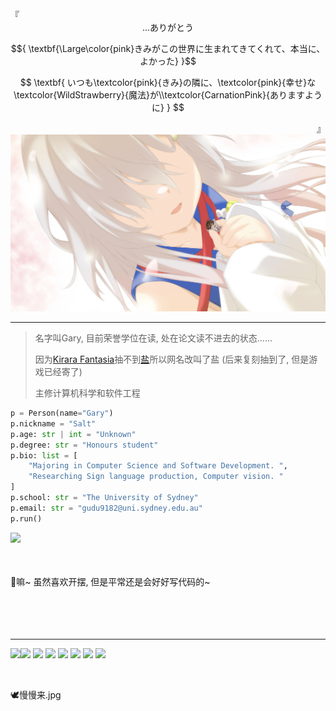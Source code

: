 

<!-- <div align="center">
    <div>
        <font face="courier New" color=	#20B2AA>欢迎来到盐盐盐的幻想世界</font>
    </div>
    <div>
        <font face="courier New" color=	#20B2AA>ソルトのファンタジアの世界へようこそ~</font> 
    </div>
    <a href="https://www.pixiv.net/artworks/89268058">
        <img src="./chino.jpg" alt="chino">
    </a>
</div> -->

<div align="start">
    『
</div>

<div align="center">
    <div>
        ...ありがとう
    </div>
</div>

$${ \textbf{\Large\color{pink}きみがこの世界に生まれてきてくれて、本当に、よかった} }$$

$$ \textbf{ いつも\textcolor{pink}{きみ}の隣に、\textcolor{pink}{幸せ}な\textcolor{WildStrawberry}{魔法}が\\textcolor{CarnationPink}{ありますように} } $$

<div align="end">』</div>

<div align="center">
    <a target="_blank" href="https://bangumi.tv/character/59775">
        <img src="./kuro.jpg" alt="kuro">
    </a>
</div>


<hr>
<!-- <a href="https://twitter.com/kusunoki5050/status/1498660502855045127">
    <img align="right" height="341" width="241" src="./chino_intro.png" alt="chino">
</a> -->

> 名字叫Gary, 目前荣誉学位在读, 处在论文读不进去的状态......
>
> 因为[Kirara Fantasia](https://zh.wikipedia.org/wiki/%E9%97%AA%E8%80%80%E5%B9%BB%E6%83%B3%E6%9B%B2)抽不到[盐](https://wiki.kirafan.moe/#/character/32122010)所以网名改叫了盐 (后来复刻抽到了, 但是游戏已经寄了)
>
> 主修计算机科学和软件工程
>
```Python
p = Person(name="Gary")
p.nickname = "Salt"
p.age: str | int = "Unknown"
p.degree: str = "Honours student"
p.bio: list = [
    "Majoring in Computer Science and Software Development. ",
    "Researching Sign language production, Computer vision. "
]
p.school: str = "The University of Sydney"
p.email: str = "gudu9182@uni.sydney.edu.au"
p.run()
```

<a href="https://github.com/garydu0123">
  <img align="left" src="https://github-readme-stats-ddnplk3dk-garydu0123.vercel.app/api?username=garydu0123&count_private=true&show_icons=true"/>
</a>


<br /><br /><br /><br />
🌟嘛~ 虽然喜欢开摆, 但是平常还是会好好写代码的~
<br /><br /><br /><br /><br />


<hr>
<a href="https://github.com/garydu0123">
  <img align="left" src="https://github-readme-stats-ddnplk3dk-garydu0123.vercel.app/api/top-langs/?username=garydu0123&layout=compact&hide=Jupyter%20Notebook"/>
</a>



![](https://img.shields.io/badge/-Python-blue) ![](https://img.shields.io/badge/-html-orange) ![](https://img.shields.io/badge/-Java-yellow) ![](https://img.shields.io/badge/-JavaScript-yellowgreen) ![](https://img.shields.io/badge/-CSS-brightgreen) ![](https://img.shields.io/badge/-SQL-lightgrey) ![](https://img.shields.io/badge/-Bash-red)

</br>

🕊️慢慢来.jpg

</br>

